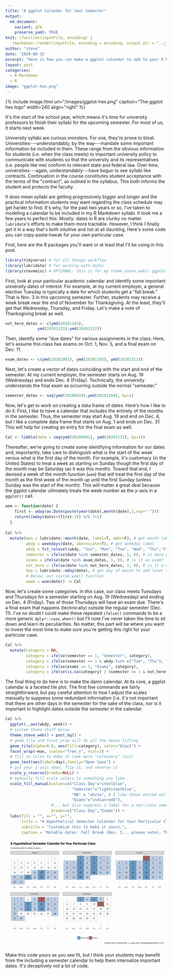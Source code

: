 ```yaml
---
title: "A ggplot Calendar for Your Semester"
output:
  md_document:
    variant: gfm
    preserve_yaml: TRUE
knit: (function(inputFile, encoding) {
   rmarkdown::render(inputFile, encoding = encoding, output_dir = "../_posts") })
author: "steve"
date: '2020-08-15'
excerpt: "Here is how you can make a ggplot calendar to add to your R Markdown syllabi."
layout: post
categories:
  - R Markdown
  - R
image: "ggplot-hex.png"
---
```

  


{% include image.html url="/images/ggplot-hex.png" caption="The ggplot hex logo" width=240 align="right" %}

It's the start of the school year, which means it's time for university professors to finish their syllabi for the upcoming semester. For most of us, it starts next week.

University syllabi are curious monsters. For one, they're prone to bloat. Universities---understandably, by the way---mandate some important information be included in them. These range from the obvious information for students (i.e. when the class meets) to important university policy to communicate with students so that the university and its representatives (i.e. people like me) conform to relevant state and federal law. Over time, universities---again, understandably---have begun to see syllabi like contracts. Continuation in the course constitutes student acceptance with the terms of the "contract", as oulined in the syllabus. This both informs the student and protects the faculty.

It does mean syllabi are getting progressively bigger and longer and the practical information students may want regarding the class schedule may get harder to find. It's why, for the past two years or so, I've taken to modeling a calendar to be included in my R Markdown syllabi. It took me a few years to perfect this. Mostly: dates in R are clunky no matter `lubridate`'s efforts to make them more tractable. However, I think I finally got it in a way that's both intuitive and not at all daunting. Here's some code you can copy-paste-tweak for your own particular case.

First, here are the R packages you'll want or at least that I'll be using in this post.

```r
library(tidyverse) # for all things workflow
library(lubridate) # for working with dates
library(stevemisc) # OPTIONAL: this is for my theme_steve_web() ggplot theme
```

First, look at your particular academic calendar and identify some important university dates of interest. For example, at my current employer, a general election Tuesday is typically a date for which students get a "fall break." That is Nov. 3 in this upcoming semester. Further, students may receive a week break near the end of November for Thanksgiving. At the least, they'll get that Wednesday, Thursday, and Friday. Let's make a note of Thanksgiving break as well.



```r
not_here_dates <- c(ymd(20201103),
              ymd(20201123):ymd(20201127))
```

Then, identify some "due dates" for various assignments in the class. Here, let's assume this class has exams on Oct. 1, Nov. 5, and a final exam on Dec. 11.


```r
exam_dates <- c(ymd(20201001), ymd(20201105), ymd(20201211))
```

Next, let's create a vector of dates coinciding with the start and end of the semester. At my current employer, the semester starts on Aug. 19 (Wednesday) and ends Dec. 4 (Friday). Technically, the university understands the final exam as occurring outside the normal "semester."


```r
semester_dates <- seq(ymd(20200819),ymd(20201204), by=1)
```

Now, let's get to work on creating a data frame of dates. Here's how I like to do it. First, I like to have a calendar that includes the entirety of the months in the semester. Thus, the semester may start Aug. 19 and end on Dec. 4, but I like a complete data frame that starts on Aug. 1 and ends on Dec. 31. This will help for creating an entry for the final exam as well.


```r
Cal <- tibble(date = seq(ymd(20200801), ymd(20201231), by=1)) 
```

Thereafter, we're going to create some identifying information for our dates and, importantly, take care to distinguish what is the start of the week versus what is the first day of the month. For example, it's customary (in the United States) to treat a week as starting on Sunday though the first day of the month may be Saturday (as it was this month). Toward that end, I devised a week of the month function (`wom`) that will treat the first day of the month as the first week of the month up until the first Sunday (unless Sunday was the start of the month). This will matter a great deal because the ggplot calendar ultimately treats the week number as the *y*-axis in a `ggplot()` call.


```r
wom <- function(date) {
    first <- wday(as.Date(paste(year(date),month(date),1,sep="-")))
    return((mday(date)+(first-2)) %/% 7+1)
  }

Cal %>%
  mutate(mon = lubridate::month(date, label=T, abbr=F), # get month label
         wkdy = weekdays(date, abbreviate=T), # get weekday label
         wkdy = fct_relevel(wkdy, "Sun", "Mon", "Tue", "Wed", "Thu","Fri","Sat"), # make sure Sunday comes first
         semester = ifelse(date %in% semester_dates, 1, 0), # is date part of the semester?
         exams = ifelse(date %in% exam_dates, 1, 0), # is it an exam?
         not_here = ifelse(date %in% not_here_dates, 1, 0), # is it a day off?
         day = lubridate::mday(date), # get day of month to add later as a label
         # Below: our custom wom() function
         week = wom(date)) -> Cal
```

Now, let's create some categories. In this case, our class meets Tuesdays and Thursdays for a semester starting on Aug. 19 (Wednesday) and ending on Dec. 4 (Friday). Two of those Thursdays will have an exam due. There's a final exam that happens (technically) outside the regular semester (Dec. 11). I've no doubt I could make these repeated `ifelse()` commands to be a more generic `dplyr::case_when()` but I'll note I've never taken the time to sit down and learn its peculiarities. No matter, this part will be where you want to invest the most time to make sure you're getting this right for your particular case.


```r
Cal %>%
  mutate(category = NA,
         category = ifelse(semester == 1, "Semester", category),
         category = ifelse(semester == 1 & wkdy %in% c("Tue", "Thu"), "Class Day", category),
         category = ifelse(exams == 1, "Exams", category),
         category = ifelse(is.na(category) | (semester == 1 & not_here == 1), "NA", category)) -> Cal 
```

The final thing to do here is to make the damn calendar. At its core, a ggplot calendar is a faceted tile plot. The first few commands are fairly straightforward, but pay careful attention to how I adjust the scales manually to suppress some redundant information (i.e. it's not important that there are other days in the semester for the sake of the class, nor is it important to highlight dates outside the semester in the calendar.



```r
Cal %>% 
  ggplot(.,aes(wkdy, week)) +
  # custom theme stuff below
  theme_steve_web() + post_bg() +
  # geom_tile and facet_wrap will do all the heavy lifting
  geom_tile(alpha=0.8, aes(fill=category), color="black") +
  facet_wrap(~mon, scales="free_x", ncol=3) +
  # fill in tiles to make it look more "calendary" (sic)
  geom_text(aes(label=day),family="Open Sans") +
  # put your y-axis down, flip it, and reverse it
  scale_y_reverse(breaks=NULL) +
  # manually fill scale colors to something you like...
  scale_fill_manual(values=c("Class Day"="steelblue", 
                             "Semester"="lightsteelblue",
                             "NA" = "white", # I like these whited out...
                             "Exams"="indianred4"),
                    #... but also suppress a label for a non-class semester day
                    breaks=c("Class Day","Exams")) +
  labs(fill = "", x="", y="",
       title = "A Hypothetical Semester Calendar for Your Particular Class",
       subtitle = "Customize this to make it yours.",
       caption = "Notable dates: Fall Break (Nov. 3... please vote), Thanksgiving Break (Nov. 23-27)")
```

![plot of chunk a-ggplot-calendar-example](/images/a-ggplot-calendar-example-1.png)

Make this code yours as you see fit, but I think your students may benefit from the including a semester calendar to help them internalize important dates. It's deceptively not a lot of code.



